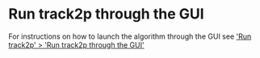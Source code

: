 # Run track2p through the GUI

For instructions on how to launch the algorithm through the GUI see ['Run track2p' > 'Run track2p through the GUI'](https://track2p.github.io/run_track2p_gui.html)
